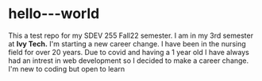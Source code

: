 # hello---world
This a test repo for my SDEV 255 Fall22 semester.
I am in my 3rd semester at **Ivy Tech.**
I'm starting a new career change. I have been in the nursing
field for over 20 years. Due to covid and having a 1 year old I have always had an intrest in web development so 
I decided to make a career change. I'm new to coding but open to learn
